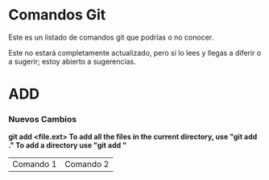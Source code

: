 # Comandos Git
Este es un listado de comandos git que podrías o no conocer.

Este no estará completamente actualizado, pero si lo lees y llegas a diferir o a sugerir; estoy abierto a sugerencias.

<h1>ADD</h1>
<h3>Nuevos Cambios</h3>

<b> git add <file.ext> </b>
<b>
  To add all the files in the current directory, use "git add ."
  To add a directory use "git add <directory>"
</b>  

  <table>
    <tr>
      <td> Comando 1</td>
      <td> Comando 2</td>
    </tr>
  </table>

